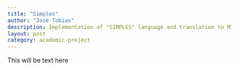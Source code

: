 ```yaml
---
title: "Simples"
author: "José Tobias"
description: Implementation of "SIMPLES" language and translation to MIPS instructions
layout: post
category: academic-project
---
```


This will be text here